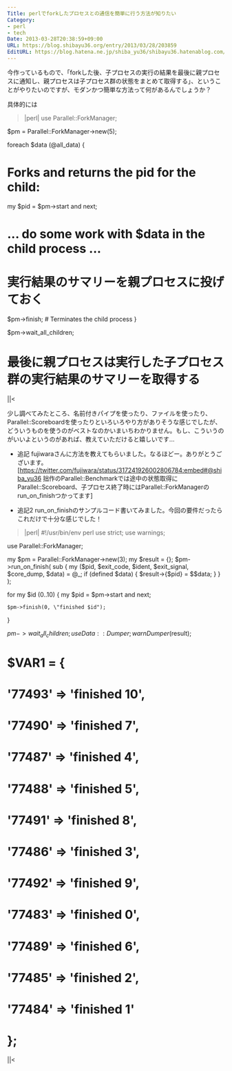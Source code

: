 ```yaml
---
Title: perlでforkしたプロセスとの通信を簡単に行う方法が知りたい
Category:
- perl
- tech
Date: 2013-03-28T20:38:59+09:00
URL: https://blog.shibayu36.org/entry/2013/03/28/203859
EditURL: https://blog.hatena.ne.jp/shiba_yu36/shibayu36.hatenablog.com/atom/entry/6435988827676524365
---
```


今作っているもので、「forkした後、子プロセスの実行の結果を最後に親プロセスに通知し、親プロセスは子プロセス群の状態をまとめて取得する」、ということがやりたいのですが、モダンかつ簡単な方法って何があるんでしょうか？

具体的には
>|perl|
use Parallel::ForkManager;

$pm = Parallel::ForkManager->new(5);

foreach $data (@all_data) {
  # Forks and returns the pid for the child:
  my $pid = $pm->start and next;

  # ... do some work with $data in the child process ...

  # 実行結果のサマリーを親プロセスに投げておく

  $pm->finish; # Terminates the child process
}

$pm->wait_all_children;

# 最後に親プロセスは実行した子プロセス群の実行結果のサマリーを取得する
||<

少し調べてみたところ、名前付きパイプを使ったり、ファイルを使ったり、Parallel::Scoreboardを使ったりといろいろやり方がありそうな感じでしたが、どういうものを使うのがベストなのかいまいちわかりません。もし、こういうのがいいよというのがあれば、教えていただけると嬉しいです...

* 追記
fujiwaraさんに方法を教えてもらいました。なるほどー。ありがとうございます。
[https://twitter.com/fujiwara/status/317241926002806784:embed#@shiba_yu36 拙作のParallel::Benchmarkでは途中の状態取得にParallel::Scoreboard、子プロセス終了時にはParallel::ForkManagerのrun_on_finishつかってます]

* 追記2
run_on_finishのサンプルコード書いてみました。今回の要件だったらこれだけで十分な感じでした！
>|perl|
#!/usr/bin/env perl
use strict;
use warnings;

use Parallel::ForkManager;

my $pm = Parallel::ForkManager->new(3);
my $result = {};
$pm->run_on_finish(
    sub {
        my ($pid, $exit_code, $ident, $exit_signal, $core_dump, $data) = @_;
        if (defined $data) {
            $result->{$pid} = $$data;
        }
    }
);

for my $id (0..10) {
    my $pid = $pm->start and next;

    $pm->finish(0, \"finished $id");
}

$pm->wait_all_children;
use Data::Dumper;
warn Dumper($result);
# $VAR1 = {
#   '77493' => 'finished 10',
#   '77490' => 'finished 7',
#   '77487' => 'finished 4',
#   '77488' => 'finished 5',
#   '77491' => 'finished 8',
#   '77486' => 'finished 3',
#   '77492' => 'finished 9',
#   '77483' => 'finished 0',
#   '77489' => 'finished 6',
#   '77485' => 'finished 2',
#   '77484' => 'finished 1'
# };
||<

